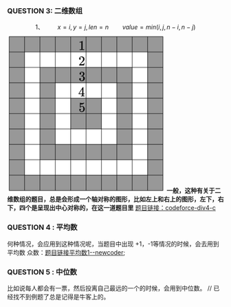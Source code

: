 ### QUESTION 3: 二维数组

$$1、\qquad {x = i ,y = j,len = n} \qquad value =min(i,j,n-i,n-j) $$
![二维数组权值一 min(i,j,n-i,n-j)](./phoot/two-demision-1.png)
**一般，这种有关于二维数组的题目，总是会形成一个轴对称的图形，比如左上和右上的图形，左下，右下，四个是呈现出中心对称的，在这一道题目里** 
[题目链接：codeforce-div4-c](https://codeforces.com/contest/1873/problem/C)



### QUESTION 4 : 平均数

何种情况，会应用到这种情况呢，当题目中出现 +1，-1等情况的时候，会去用到平均数
众数：[题目链接平均数1--newcoder](https://ac.nowcoder.com/acm/contest/63869/D);

### QUESTION 5 : 中位数

比如说每人都会有一票，然后投离自己最远的一个的时候，会用到中位数。
// 已经找不到例题了总是记得是牛客上的。